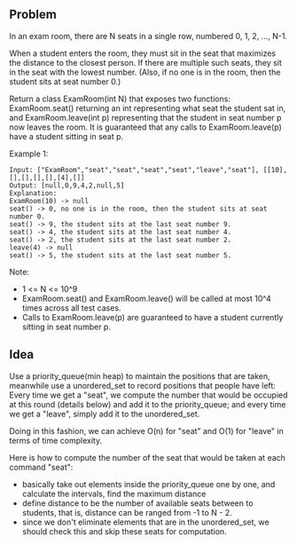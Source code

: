## Problem
In an exam room, there are N seats in a single row, numbered 0, 1, 2, ..., N-1.

When a student enters the room, they must sit in the seat that maximizes the distance to the closest person.  If there are multiple such seats, they sit in the seat with the lowest number.  (Also, if no one is in the room, then the student sits at seat number 0.)

Return a class ExamRoom(int N) that exposes two functions: ExamRoom.seat() returning an int representing what seat the student sat in, and ExamRoom.leave(int p) representing that the student in seat number p now leaves the room.  It is guaranteed that any calls to ExamRoom.leave(p) have a student sitting in seat p.

 

Example 1:
```
Input: ["ExamRoom","seat","seat","seat","seat","leave","seat"], [[10],[],[],[],[],[4],[]]
Output: [null,0,9,4,2,null,5]
Explanation:
ExamRoom(10) -> null
seat() -> 0, no one is in the room, then the student sits at seat number 0.
seat() -> 9, the student sits at the last seat number 9.
seat() -> 4, the student sits at the last seat number 4.
seat() -> 2, the student sits at the last seat number 2.
leave(4) -> null
seat() -> 5, the student sits at the last seat number 5.
```

Note:

* 1 <= N <= 10^9
* ExamRoom.seat() and ExamRoom.leave() will be called at most 10^4 times across all test cases.
* Calls to ExamRoom.leave(p) are guaranteed to have a student currently sitting in seat number p.

## Idea
Use a priority_queue(min heap) to maintain the positions that are taken, meanwhile use a unordered_set to record positions that people have left: Every time we get a "seat", we compute the number that
would be occupied at this round (details below) and add it to the priority_queue; and every time we get a "leave", simply add it to the unordered_set.

Doing in this fashion, we can achieve O(n) for "seat" and O(1) for "leave" in terms of time complexity.

Here is how to compute the number of the seat that would be taken at each command "seat":
* basically take out elements inside the priority_queue one by one, and calculate the intervals, find the maximum distance
* define distance to be the number of available seats between to students, that is, distance can be ranged from -1 to N - 2.
* since we don't eliminate elements that are in the unordered_set, we should check this and skip these seats for computation.
